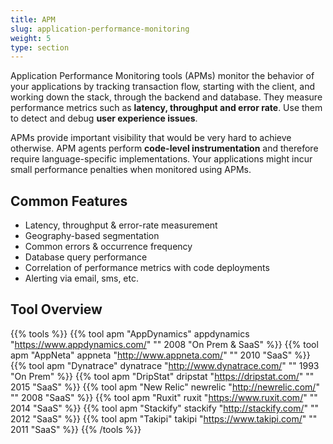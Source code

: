 ```yaml
---
title: APM
slug: application-performance-monitoring
weight: 5
type: section
---
```


Application Performance Monitoring tools (APMs) monitor the behavior of your applications by tracking transaction flow, starting with the client, and working down the stack, through the backend and database. They measure performance metrics such as **latency, throughput and error rate**. Use them to detect and debug **user experience issues**.

APMs provide important visibility that would be very hard to achieve otherwise.
APM agents perform **code-level instrumentation** and therefore require language-specific implementations. Your applications might incur small performance penalties when monitored using APMs.

## Common Features

* Latency, throughput & error-rate measurement
* Geography-based segmentation
* Common errors & occurrence frequency
* Database query performance
* Correlation of performance metrics with code deployments
* Alerting via email, sms, etc.

## Tool Overview

{{% tools %}}
  {{% tool apm "AppDynamics" appdynamics "https://www.appdynamics.com/" "" 2008 "On Prem & SaaS" %}}
  {{% tool apm "AppNeta" appneta "http://www.appneta.com/" "" 2010 "SaaS" %}}
  {{% tool apm "Dynatrace" dynatrace "http://www.dynatrace.com/" "" 1993 "On Prem" %}}
  {{% tool apm "DripStat" dripstat "https://dripstat.com/" "" 2015 "SaaS" %}}
  {{% tool apm "New Relic" newrelic "http://newrelic.com/" "" 2008 "SaaS" %}}
  {{% tool apm "Ruxit" ruxit "https://www.ruxit.com/" "" 2014 "SaaS" %}}
  {{% tool apm "Stackify" stackify "http://stackify.com/" "" 2012 "SaaS" %}}
  {{% tool apm "Takipi" takipi "https://www.takipi.com/" "" 2011 "SaaS" %}}
{{% /tools %}}
